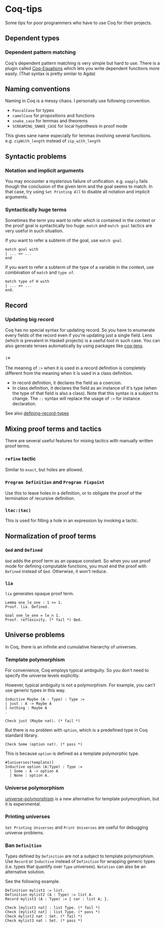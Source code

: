 # Coq-tips
Some tips for poor programmers who have to use Coq for their projects.

## Dependent types

### Dependent pattern matching
Coq's dependent pattern matching is very simple but hard to use.
There is a plugin called [Coq-Equations](https://github.com/mattam82/Coq-Equations) which lets you write dependent functions more easily. (That syntax is pretty similar to Agda)

## Naming conventions
Naming in Coq is a messy chaos. I personally use following convention.
* `PascalCase` for types
* `camelCase` for propositions and functions
* `snake_case` for lemmas and theorems
* `SCREAMING_SNAKE_CASE` for local hypothesis in proof mode

This gives sane name especially for lemmas involving several functions. e.g. `zipWith_length` instead of `zip_with_length`

## Syntactic problems

### Notation and implicit arguments
You may encounter a mysterious failure of unification. e.g. `eapply` fails though the conclusion of the given term and the goal seems to match.
In that case, try using `Set Printing All` to disable all notation and implicit arguments.

### Syntactically huge terms
Sometimes the term you want to refer which is contained in the context or the proof goal is syntactically too huge.
`match` and `match goal` tactics are very useful in such situation.

If you want to refer a subterm of the goal, use `match goal`.
```coq
match goal with
| ... => ...
end
```

If you want to refer a subterm of the type of a variable in the context, use combination of `match` and `type of`.
```coq
match type of H with
| ... => ... 
end.
```

## Record

### Updating big record
Coq has no special syntax for updating record.
So you have to enumerate every fields of the record even if you're updating just a single field.
Lens (which is prevalent in Haskell projects) is a useful tool in such case.
You can also generate lenses automatically by using packages like [coq-lens](https://github.com/bedrocksystems/coq-lens).

### `:>`
The meaning of `:>` when it is used in a record definition is completely different from the meaning when it is used in a class definition.
* In record definition, it declares the field as a coercion.
* In class definition, it declares the field as an instance of it's type (when the type of that field is also a class).
Note that this syntax is a subject to change. The `::` syntax will replace the usage of `:>` for instance declaration.

See also [defining-record-types](https://coq.inria.fr/refman/language/core/records.html#defining-record-types)

## Mixing proof terms and tactics
There are several useful features for mixing tactics with manually written proof terms.

### `refine` tactic
Similar to `exact`, but holes are allowed.

### `Program Definition` and `Program Fixpoint`
Use this to leave holes in a definition, or to obligate the proof of the termination of recursive definition.

### `ltac:(tac)`
This is used for filling a hole in an expression by invoking a tactic.

## Normalization of proof terms

### `Qed` and `Defined`
`Qed` adds the proof term as an opaque constant.
So when you use proof mode for defining computable functions, you must end the proof with `Defined` instead of `Qed`.
Otherwise, it won't reduce.

### `lia`
`lia` generates opaque proof term.
```coq
Lemma one_le_one : 1 <= 1.
Proof. lia. Defined.

Goal one_le_one = le_n 1.
Proof. reflexivity. (* fail *) Qed.
```

## Universe problems
In Coq, there is an infinite and cumulative hierarchy of universes.

### Template polymorphism
For convenience, Coq employs typical ambiguity. So you don't need to specify the universe levels explicitly.

However, typical ambiguity is not a polymorphism.
For example, you can't use generic types in this way.
```coq
Inductive Maybe (A : Type) : Type :=
| just : A -> Maybe A
| nothing : Maybe A
.

Check just (Maybe nat). (* fail *)
```

But there is no problem with `option`, which is a predefined type in Coq standard library.
```coq
Check Some (option nat). (* pass *)
```

This is because `option` is defined as a template polymorphic type.
```coq
#[universes(template)]
Inductive option (A:Type) : Type :=
  | Some : A -> option A
  | None : option A.
```

### Universe polymorphism
[universe-polymorphism](https://coq.inria.fr/refman/addendum/universe-polymorphism.html) is a new alternative for template polymorphism, but it is experimental.

### Printing universes
`Set Printing Universes` and `Print Universes` are useful for debugging universe problems.

### Ban `Definition`
Types defined by `Definition` are not a subject to template polymorphism.
Use `Record` or `Inductive` instead of `Definition` for wrapping generic types (i.e. types that quantify over `Type` universes).
`Notation` can also be an alternative solution.

See the following example.
```coq
Definition mylist1 := list.
Definition mylist2 (A : Type) := list A.
Record mylist3 (A : Type) := { car : list A; }.

Check [mylist1 nat] : list Type. (* fail *)
Check [mylist2 nat] : list Type. (* pass *)
Check mylist2 nat : Set. (* fail *)
Check mylist3 nat : Set. (* pass *)
```
